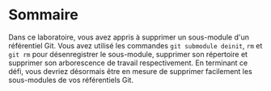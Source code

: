 # Sommaire

Dans ce laboratoire, vous avez appris à supprimer un sous-module d'un référentiel Git. Vous avez utilisé les commandes `git submodule deinit`, `rm` et `git rm` pour désenregistrer le sous-module, supprimer son répertoire et supprimer son arborescence de travail respectivement. En terminant ce défi, vous devriez désormais être en mesure de supprimer facilement les sous-modules de vos référentiels Git.
